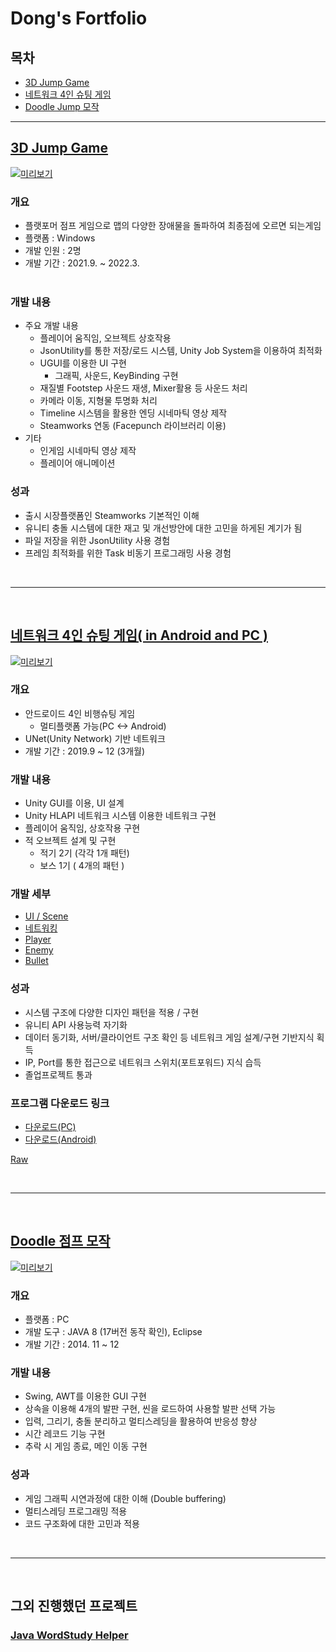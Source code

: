 # Dong's Fortfolio

## 목차
- [3D Jump Game](#3d-jump-game)
- [네트워크 4인 슈팅 게임](#네트워크-4인-슈팅-게임-in-android-and-pc)
- [Doodle Jump 모작](#doodle-점프-모작)
  
---


## [3D Jump Game](https://github.com/shehdrbs123/Dongs-Portfolio/tree/main/UnityProject/Slippery%20Man)

[![미리보기](UnityProject/Jump.gif)](https://github.com/shehdrbs123/Dongs-Portfolio/tree/main/UnityProject/Slippery%20Man)
### 개요 
- 플랫포머 점프 게임으로 맵의 다양한 장애물을 돌파하여 최종점에 오르면 되는게임
- 플랫폼 : Windows
- 개발 인원 : 2명
- 개발 기간 : 2021.9. ~ 2022.3.
<br><br>

### 개발 내용
- 주요 개발 내용
  - 플레이어 움직임, 오브젝트 상호작용
  - JsonUtility를 통한 저장/로드 시스템, Unity Job System을 이용하여 최적화
  - UGUI를 이용한 UI 구현
    - 그래픽, 사운드, KeyBinding 구현
  - 재질별 Footstep 사운드 재생, Mixer활용 등 사운드 처리
  - 카메라 이동, 지형물 투명화 처리
  - Timeline 시스템을 활용한 엔딩 시네마틱 영상 제작
  - Steamworks 연동 (Facepunch 라이브러리 이용)
- 기타 
  - 인게임 시네마틱 영상 제작
  - 플레이어 애니메이션

### 성과
- 출시 시장플랫폼인 Steamworks 기본적인 이해
- 유니티 충돌 시스템에 대한 재고 및 개선방안에 대한 고민을 하게된 계기가 됨
- 파일 저장을 위한 JsonUtility 사용 경험
- 프레임 최적화를 위한 Task 비동기 프로그래밍 사용 경험

<!-- 유니티의 UnityEditor 라이브러리 사용 경험 -->

<br>

---

<br>

## [네트워크 4인 슈팅 게임( in Android and PC )](https://github.com/shehdrbs123/Dongs-Portfolio/tree/main/UnityProject/NetworkShooting)

[![미리보기](UnityProject/NetworkShooting.gif)](https://github.com/shehdrbs123/Dongs-Portfolio/tree/main/UnityProject/NetworkShooting)

<!--## [포트폴리오 영상 링크](https://youtu.be/9qI8dbMiV2M)-->

### 개요 
- 안드로이드 4인 비행슈팅 게임
  - 멀티플랫폼 가능(PC <-> Android)
- UNet(Unity Network) 기반 네트워크
- 개발 기간 : 2019.9 ~ 12 (3개월)

### 개발 내용
- Unity GUI를 이용, UI 설계
- Unity HLAPI 네트워크 시스템 이용한 네트워크 구현
- 플레이어 움직임, 상호작용 구현
- 적 오브젝트 설계 및 구현
  - 적기 2기 (각각 1개 패턴)
  - 보스 1기 ( 4개의 패턴 )
  
### 개발 세부
 - [UI / Scene](https://github.com/shehdrbs123/Dongs-Portfolio/tree/main/UnityProject/NetworkShooting/Description/UI%2C%20Scene)
 - [네트워킹](https://github.com/shehdrbs123/Dongs-Portfolio/tree/main/UnityProject/NetworkShooting/Description/Networking)
 - [Player](https://github.com/shehdrbs123/Dongs-Portfolio/tree/main/UnityProject/NetworkShooting/Description/Player)
 - [Enemy](https://github.com/shehdrbs123/Dongs-Portfolio/tree/main/UnityProject/NetworkShooting/Description/Enemy)
 - [Bullet](https://github.com/shehdrbs123/Dongs-Portfolio/tree/main/UnityProject/NetworkShooting/Description/Bullet)

### 성과
- 시스템 구조에 다양한 디자인 패턴을 적용 / 구현
- 유니티 API 사용능력 자기화
- 데이터 동기화, 서버/클라이언트 구조 확인 등 네트워크 게임 설계/구현 기반지식 획득
- IP, Port를 통한 접근으로 네트워크 스위치(포트포워드) 지식 습득
- 졸업프로젝트 통과

### 프로그램 다운로드 링크
- [다운로드(PC)](/shehdrbs123/Dongs-Portfolio/raw/main/UnityProject/NetworkShooting/SpWar(PC).zip)
- [다운로드(Android)](/shehdrbs123/Dongs-Portfolio/raw/UnityProject/NetworkShooting/SpWar(%EC%95%88%EB%93%9C%EB%A1%9C%EC%9D%B4%EB%93%9C).zip)

<a href="/shehdrbs123/Dongs-Portfolio/raw/main/UnityProject/NetworkShooting/SpWar(PC).zip" data-testid="raw-button" data-size="small" data-no-visuals="true" class="types__StyledButton-sc-ws60qy-0 FKJZl" download="true"><span data-component="buttonContent" class="Box-sc-g0xbh4-0 kkrdEu"><span data-component="text">Raw</span></span></a>


<br>

---

<br>

## [Doodle 점프 모작](https://github.com/shehdrbs123/Dongs-Portfolio/tree/main/JavaProject/Jumping%20Higher)
  
  [![미리보기](JavaProject/Jumping.gif)](https://github.com/shehdrbs123/Dongs-Portfolio/tree/main/JavaProject/Jumping%20Higher)

### 개요
- 플랫폼 : PC
- 개발 도구 : JAVA 8 (17버전 동작 확인), Eclipse
- 개발 기간 : 2014. 11 ~ 12

### 개발 내용 
  - Swing, AWT를 이용한 GUI 구현
  - 상속을 이용해 4개의 발판 구현, 씬을 로드하여 사용할 발판 선택 가능
  - 입력, 그리기, 충돌 분리하고 멀티스레딩을 활용하여 반응성 향상
  - 시간 레코드 기능 구현
  - 추락 시 게임 종료, 메인 이동 구현

### 성과
  - 게임 그래픽 시연과정에 대한 이해 (Double buffering)
  - 멀티스레딩 프로그래밍 적용
  - 코드 구조화에 대한 고민과 적용


<br>

---

<br>

## 그외 진행했던 프로젝트
### [Java WordStudy Helper](./JavaProject/EnglishStudy/)